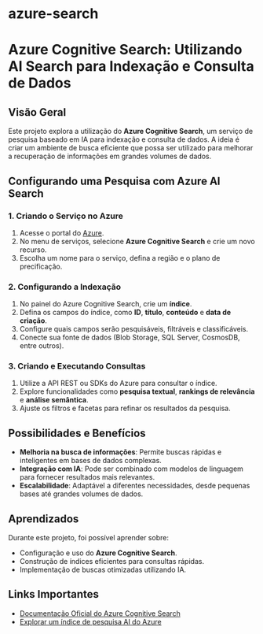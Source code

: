 # azure-search
# Azure Cognitive Search: Utilizando AI Search para Indexação e Consulta de Dados

## Visão Geral
Este projeto explora a utilização do **Azure Cognitive Search**, um serviço de pesquisa baseado em IA para indexação e consulta de dados. A ideia é criar um ambiente de busca eficiente que possa ser utilizado para melhorar a recuperação de informações em grandes volumes de dados.

## Configurando uma Pesquisa com Azure AI Search

### 1. Criando o Serviço no Azure
1. Acesse o portal do [Azure](https://portal.azure.com/).
2. No menu de serviços, selecione **Azure Cognitive Search** e crie um novo recurso.
3. Escolha um nome para o serviço, defina a região e o plano de precificação.

### 2. Configurando a Indexação
1. No painel do Azure Cognitive Search, crie um **índice**.
2. Defina os campos do índice, como **ID**, **título**, **conteúdo** e **data de criação**.
3. Configure quais campos serão pesquisáveis, filtráveis e classificáveis.
4. Conecte sua fonte de dados (Blob Storage, SQL Server, CosmosDB, entre outros).

### 3. Criando e Executando Consultas
1. Utilize a API REST ou SDKs do Azure para consultar o índice.
2. Explore funcionalidades como **pesquisa textual**, **rankings de relevância** e **análise semântica**.
3. Ajuste os filtros e facetas para refinar os resultados da pesquisa.

## Possibilidades e Benefícios
- **Melhoria na busca de informações**: Permite buscas rápidas e inteligentes em bases de dados complexas.
- **Integração com IA**: Pode ser combinado com modelos de linguagem para fornecer resultados mais relevantes.
- **Escalabilidade**: Adaptável a diferentes necessidades, desde pequenas bases até grandes volumes de dados.

## Aprendizados
Durante este projeto, foi possível aprender sobre:
- Configuração e uso do **Azure Cognitive Search**.
- Construção de índices eficientes para consultas rápidas.
- Implementação de buscas otimizadas utilizando IA.

## Links Importantes
- [Documentação Oficial do Azure Cognitive Search](https://learn.microsoft.com/en-us/azure/search/)
- [Explorar um índice de pesquisa AI do Azure](https://portal.azure.com/)


